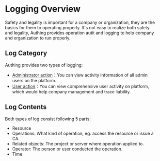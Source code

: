# Logging Overview

Safety and legality is important for a company or organization, they are the basics for them to operating properly. It's not easy to realize both safety and legality, Authing provides operation autit and logging to help company and organization to run properly.

## Log Category

Authing provides two types of logging:

- [Administrator action](./administrator-action.md)：You can view activity information of all admin users on the platform.
- [User action](./user-action.md)：You can view comprehensive user activity on platform, which would help company management and trace liability.

## Log Contents

Both types of log consist following 5 parts:

- Resource
- Operations: What kind of operation, eg. access the resource or issue a CA.
- Related objects: The project or server where operation applied to.
- Operator: The person or user conducted the operation.
- Time
